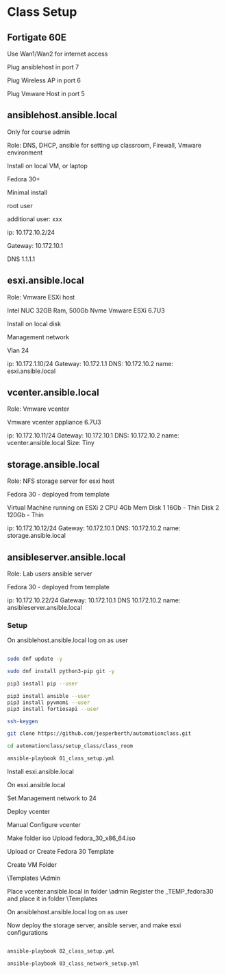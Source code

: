 # Class Setup

## Fortigate 60E

Use Wan1/Wan2 for internet access

Plug ansiblehost in port 7

Plug Wireless AP in port 6

Plug Vmware Host in port 5

## ansiblehost.ansible.local

Only for course admin

Role: DNS, DHCP, ansible for setting up classroom, Firewall, Vmware environment

Install on local VM, or laptop

Fedora 30+

Minimal install

root user

additional user: xxx

ip: 10.172.10.2/24

Gateway: 10.172.10.1

DNS 1.1.1.1

## esxi.ansible.local

Role: Vmware ESXi host

Intel NUC
32GB Ram, 500Gb Nvme
Vmware ESXi 6.7U3

Install on local disk

Management network

Vlan 24

ip: 10.172.1.10/24
Gateway: 10.172.1.1
DNS: 10.172.10.2
name: esxi.ansible.local

## vcenter.ansible.local

Role: Vmware vcenter

Vmware vcenter appliance 6.7U3

ip: 10.172.10.11/24
Gateway: 10.172.10.1
DNS: 10.172.10.2
name: vcenter.ansible.local
Size: Tiny

## storage.ansible.local

Role: NFS storage server for esxi host

Fedora 30 - deployed from template

Virtual Machine running on ESXi
2 CPU
4Gb Mem
Disk 1 16Gb - Thin
Disk 2 120Gb - Thin

ip: 10.172.10.12/24
Gateway: 10.172.10.1
DNS: 10.172.10.2
name: storage.ansible.local

## ansibleserver.ansible.local

Role: Lab users ansible server

Fedora 30 - deployed from template

ip: 10.172.10.22/24
Gateway: 10.172.10.1
DNS 10.172.10.2
name: ansibleserver.ansible.local

### Setup

On ansiblehost.ansible.local log on as user

```bash

sudo dnf update -y

sudo dnf install python3-pip git -y

pip3 install pip --user

pip3 install ansible --user
pip3 install pyvmomi --user
pip3 install fortiosapi --user  

ssh-keygen

git clone https://github.com/jesperberth/automationclass.git

cd automationclass/setup_class/class_room

ansible-playbook 01_class_setup.yml

```

Install esxi.ansible.local

On esxi.ansible.local

Set Management network to 24

Deploy vcenter

Manual Configure vcenter

Make folder iso
Upload fedora_30_x86_64.iso

Upload or Create Fedora 30 Template

Create VM Folder

\Templates
\Admin

Place vcenter.ansible.local in folder \admin
Register the _TEMP_fedora30 and place it in folder \Templates

On ansiblehost.ansible.local log on as user

Now deploy the storage server, ansible server, and make esxi configurations

```bash

ansible-playbook 02_class_setup.yml

ansible-playbook 03_class_network_setup.yml

```
